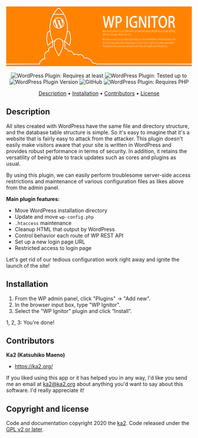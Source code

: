 ![WP IGNITOR](https://raw.githubusercontent.com/ka215/wp-ignitor/main/.wordpress-org/banner-1554x500.png)

<p align="center">
  <img alt="WordPress Plugin: Requires at least" src="https://img.shields.io/wordpress/plugin/wp-version/wp-ignitor?style=flat-square">
  <img alt="WordPress Plugin: Tested up to" src="https://img.shields.io/wordpress/plugin/tested/wp-ignitor?style=flat-square">
  <img alt="WordPress Plugin Version" src="https://img.shields.io/wordpress/plugin/v/wp-ignitor?style=flat-square">
  <img alt="GitHub" src="https://img.shields.io/github/license/ka215/wp-ignitor?style=flat-square">
  <img alt="WordPress Plugin: Requires PHP" src="https://img.shields.io/wordpress/plugin/required-php/wp-ignitor?style=flat-square">
</p>

<p align="center">
  <a href="#description">Description</a> •
  <a href="#installation">Installation</a> •
  <a href="#contributors">Contributors</a> •
  <a href="#copyright-and-license">License</a>
</p>

## Description

All sites created with WordPress have the same file and directory structure, and the database table structure is simple. So it's easy to imagine that it's a website that is fairly easy to attack from the attacker.
This plugin doesn't easily make visitors aware that your site is written in WordPress and provides robust performance in terms of security. In addition, it retains the versatility of being able to track updates such as cores and plugins as usual.

By using this plugin, we can easily perform troublesome server-side access restrictions and maintenance of various configuration files as likes above from the admin panel.

**Main plugin features:**

* Move WordPress installation directory
* Update and move `wp-config.php`
* `.htaccess` maintenance
* Cleanup HTML that output by WordPress
* Control behavior each route of WP REST API
* Set up a new login page URL
* Restricted access to login page

Let's get rid of our tedious configuration work right away and ignite the launch of the site!

## Installation

1. From the WP admin panel, click "Plugins" -> "Add new".
2. In the browser input box, type "WP Ignitor".
3. Select the "WP Ignitor" plugin and click “Install”.

1, 2, 3: You're done!

## Contributors

**Ka2 (Katsuhiko Maeno)**
- <https://ka2.org/>

If you liked using this app or it has helped you in any way, I'd like you send me an email at ka2@ka2.org about anything you'd want to say about this software. I'd really appreciate it!

## Copyright and license

Code and documentation copyright 2020 the [ka2](https://ka2.org/). Code released under the [GPL v2 or later](https://raw.githubusercontent.com/ka215/wp-ignitor/main/LICENSE).

